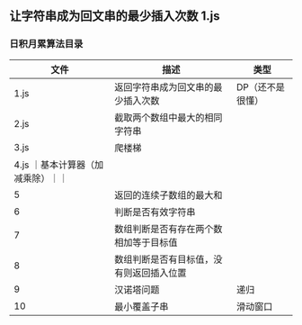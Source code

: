 ## 让字符串成为回文串的最少插入次数 1.js
### 日积月累算法目录

| 文件      | 描述         | 类型      | 
|---------- |-------------- |---------- 
| 1.js | 返回字符串成为回文串的最少插入次数 | DP（还不是很懂） | 
| 2.js | 截取两个数组中最大的相同字符串 |  | 
| 3.js | 爬楼梯 |  | 
| 4.js ｜基本计算器（加减乘除）｜｜
| 5 | 返回的连续子数组的最大和| |
| 6 | 判断是否有效字符串| |
| 7 | 数组判断是否有存在两个数相加等于目标值| |
| 8 | 数组判断是否有目标值，没有则返回插入位置| |
| 9 | 汉诺塔问题|递归|
| 10 | 最小覆盖子串|滑动窗口|